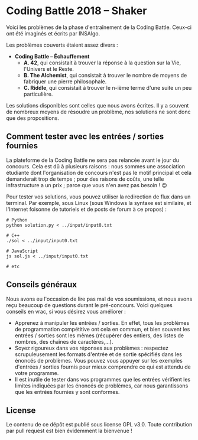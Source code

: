 # Coding Battle 2018 – Shaker

Voici les problèmes de la phase d'entraînement de la Coding Battle. Ceux-ci ont été imaginés et écrits par INSAlgo.

Les problèmes couverts étaient assez divers :

* **Coding Battle – Échauffement**
    - **A. 42**, qui consistait à trouver la réponse à la question sur la Vie, l'Univers et le Reste.
    - **B. The Alchemist**, qui consistait à trouver le nombre de moyens de fabriquer une pierre philosophale.
    - **C. Riddle**, qui consistait à trouver le n-ième terme d'une suite un peu particulière.

Les solutions disponibles sont celles que nous avons écrites. Il y a souvent de nombreux moyens de résoudre un problème, nos solutions ne sont donc que des propositions.

## Comment tester avec les entrées / sorties fournies

La plateforme de la Coding Battle ne sera pas relancée avant le jour du concours. Cela est dû à plusieurs raisons : nous sommes une association étudiante dont l'organisation de concours n'est pas le motif principal et cela demanderait trop de temps ; pour des raisons de coûts, une telle infrastructure a un prix ; parce que vous n'en avez pas besoin ! 😉

Pour tester vos solutions, vous pouvez utiliser la redirection de flux dans un terminal. Par exemple, sous Linux (sous Windows la syntaxe est similaire, et l'Internet foisonne de tutoriels et de posts de forum à ce propos) :

```Shell
# Python
python solution.py < ../input/input0.txt

# C++
./sol < ../input/input0.txt

# JavaScript
js sol.js < ../input/input0.txt

# etc
```

## Conseils généraux

Nous avons eu l'occasion de lire pas mal de vos soumissions, et nous avons reçu beaucoup de questions durant le pré-concours. Voici quelques conseils en vrac, si vous désirez vous améliorer :

* Apprenez à manipuler les entrées / sorties. En effet, tous les problèmes de programmation compétitive ont cela en commun, et bien souvent les entrées / sorties sont les mêmes (récupérer des entiers, des listes de nombres, des chaînes de caractères,…).
* Soyez rigoureux dans vos réponses aux problèmes : respectez scrupuleusement les formats d'entrée et de sortie spécifiés dans les énoncés de problèmes. Vous pouvez vous appuyer sur les exemples d'entrées / sorties fournis pour mieux comprendre ce qui est attendu de votre programme.
* Il est inutile de tester dans vos programmes que les entrées vérifient les limites indiquées par les énoncés de problèmes, car nous garantissons que les entrées fournies y sont conformes.

## License

Le contenu de ce dépôt est publié sous license GPL v3.0. Toute contribution par pull request est bien évidemment la bienvenue !

